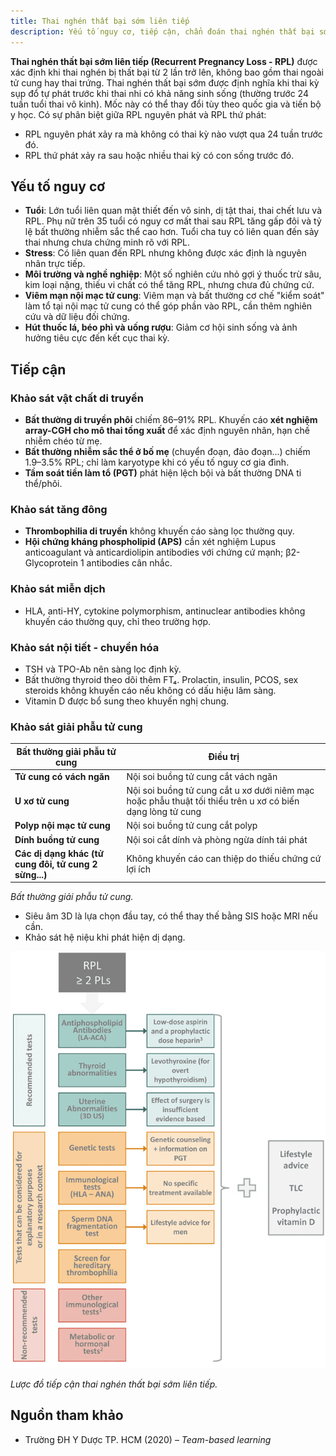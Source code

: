```yaml
---
title: Thai nghén thất bại sớm liên tiếp
description: Yếu tố nguy cơ, tiếp cận, chẩn đoán thai nghén thất bại sớm liên tiếp.
---
```


**Thai nghén thất bại sớm liên tiếp (Recurrent Pregnancy Loss - RPL)** được xác định khi thai nghén bị thất bại từ 2 lần trở lên, không bao gồm thai ngoài tử cung hay thai trứng. Thai nghén thất bại sớm được định nghĩa khi thai kỳ sụp đổ tự phát trước khi thai nhi có khả năng sinh sống (thường trước 24 tuần tuổi thai vô kinh). Mốc này có thể thay đổi tùy theo quốc gia và tiến bộ y học.
Có sự phân biệt giữa RPL nguyên phát và RPL thứ phát:

- RPL nguyên phát xảy ra mà không có thai kỳ nào vượt qua 24 tuần trước đó.
- RPL thứ phát xảy ra sau hoặc nhiều thai kỳ có con sống trước đó.

## Yếu tố nguy cơ

- **Tuổi**: Lớn tuổi liên quan mật thiết đến vô sinh, dị tật thai, thai chết lưu và RPL. Phụ nữ trên 35 tuổi có nguy cơ mất thai sau RPL tăng gấp đôi và tỷ lệ bất thường nhiễm sắc thể cao hơn. Tuổi cha tuy có liên quan đến sảy thai nhưng chưa chứng minh rõ với RPL.
- **Stress**: Có liên quan đến RPL nhưng không được xác định là nguyên nhân trực tiếp.
- **Môi trường và nghề nghiệp**: Một số nghiên cứu nhỏ gợi ý thuốc trừ sâu, kim loại nặng, thiếu vi chất có thể tăng RPL, nhưng chưa đủ chứng cứ.
- **Viêm mạn nội mạc tử cung**: Viêm mạn và bất thường cơ chế "kiểm soát" làm tổ tại nội mạc tử cung có thể góp phần vào RPL, cần thêm nghiên cứu và dữ liệu đối chứng.
- **Hút thuốc lá, béo phì và uống rượu**: Giảm cơ hội sinh sống và ảnh hưởng tiêu cực đến kết cục thai kỳ.

## Tiếp cận

### Khảo sát vật chất di truyền

- **Bất thường di truyền phôi** chiếm 86–91% RPL. Khuyến cáo **xét nghiệm array-CGH cho mô thai tống xuất** để xác định nguyên nhân, hạn chế nhiễm chéo từ mẹ.
- **Bất thường nhiễm sắc thể ở bố mẹ** (chuyển đoạn, đảo đoạn...) chiếm 1.9–3.5% RPL; chỉ làm karyotype khi có yếu tố nguy cơ gia đình.
- **Tầm soát tiền làm tổ (PGT)** phát hiện lệch bội và bất thường DNA ti thể/phôi.

### Khảo sát tăng đông

- **Thrombophilia di truyền** không khuyến cáo sàng lọc thường quy.
- **Hội chứng kháng phospholipid (APS)** cần xét nghiệm Lupus anticoagulant và anticardiolipin antibodies với chứng cứ mạnh; β2-Glycoprotein 1 antibodies cân nhắc.

### Khảo sát miễn dịch

- HLA, anti-HY, cytokine polymorphism, antinuclear antibodies không khuyến cáo thường quy, chỉ theo trường hợp.

### Khảo sát nội tiết - chuyển hóa

- TSH và TPO-Ab nên sàng lọc định kỳ.
- Bất thường thyroid theo dõi thêm FT₄. Prolactin, insulin, PCOS, sex steroids không khuyến cáo nếu không có dấu hiệu lâm sàng.
- Vitamin D được bổ sung theo khuyến nghị chung.

### Khảo sát giải phẫu tử cung

| Bất thường giải phẫu tử cung                          | Điều trị                                                                                                   |
| ----------------------------------------------------- | ---------------------------------------------------------------------------------------------------------- |
| **Tử cung có vách ngăn**                              | Nội soi buồng tử cung cắt vách ngăn                                                                        |
| **U xơ tử cung**                                      | Nội soi buồng tử cung cắt u xơ dưới niêm mạc hoặc phẫu thuật tối thiểu trên u xơ có biến dạng lòng tử cung |
| **Polyp nội mạc tử cung**                             | Nội soi buồng tử cung cắt polyp                                                                            |
| **Dính buồng tử cung**                                | Nội soi cắt dính và phòng ngừa dính tái phát                                                               |
| **Các dị dạng khác (tử cung đôi, tử cung 2 sừng...)** | Không khuyến cáo can thiệp do thiếu chứng cứ lợi ích                                                       |

_Bất thường giải phẫu tử cung._

- Siêu âm 3D là lựa chọn đầu tay, có thể thay thế bằng SIS hoặc MRI nếu cần.
- Khảo sát hệ niệu khi phát hiện dị dạng.

![Lược đồ tiếp cận thai nghén thất bại sớm liên tiếp](./_images/thai-that-bai-som-lien-tiep/luoc-do-tiep-can-thai-nghen-that-bai-som-lien-tiep.png)

_Lược đồ tiếp cận thai nghén thất bại sớm liên tiếp._

## Nguồn tham khảo

- Trường ĐH Y Dược TP. HCM (2020) – _Team-based learning_
